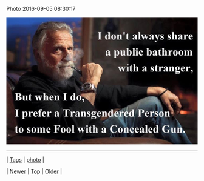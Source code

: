 <!--
title: Photo 2016-09-05 08
date: 2020-06-28T15:27:00.127Z
tags: photo
-->


Photo 2016-09-05 08:30:17

![](149972280420-0.jpg)

<!--BOTTOM-POST-NAVIGATION-->
---

| [Tags](tags.md) | [photo](tag-photo.md) |

| [Newer](149942604874.md) | [Top](index.md) | [Older](149978189000.md) |